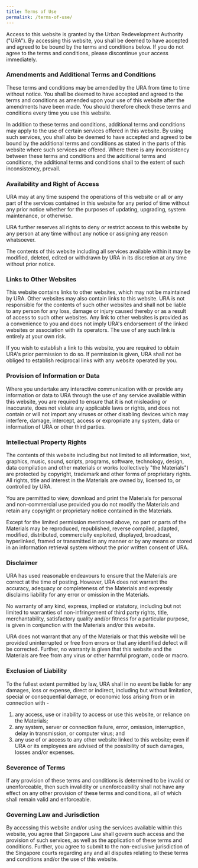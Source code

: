 ```yaml
---
title: Terms of Use
permalink: /terms-of-use/
---
```

Access to this website is granted by the Urban Redevelopment Authority ("URA"). By accessing this website, you shall be deemed to have accepted and agreed to be bound by the terms and conditions below. If you do not agree to the terms and conditions, please discontinue your access immediately.

### **Amendments and Additional Terms and Conditions**

These terms and conditions may be amended by the URA from time to time without notice. You shall be deemed to have accepted and agreed to the terms and conditions as amended upon your use of this website after the amendments have been made. You should therefore check these terms and conditions every time you use this website.

In addition to these terms and conditions, additional terms and conditions may apply to the use of certain services offered in this website. By using such services, you shall also be deemed to have accepted and agreed to be bound by the additional terms and conditions as stated in the parts of this website where such services are offered. Where there is any inconsistency between these terms and conditions and the additional terms and conditions, the additional terms and conditions shall to the extent of such inconsistency, prevail.

### **Availability and Right of Access**

URA may at any time suspend the operations of this website or all or any part of the services contained in this website for any period of time without any prior notice whether for the purposes of updating, upgrading, system maintenance, or otherwise.

URA further reserves all rights to deny or restrict access to this website by any person at any time without any notice or assigning any reason whatsoever.

The contents of this website including all services available within it may be modified, deleted, edited or withdrawn by URA in its discretion at any time without prior notice.

### **Links to Other Websites**

This website contains links to other websites, which may not be maintained by URA. Other websites may also contain links to this website. URA is not responsible for the contents of such other websites and shall not be liable to any person for any loss, damage or injury caused thereby or as a result of access to such other websites. Any link to other websites is provided as a convenience to you and does not imply URA's endorsement of the linked websites or association with its operators. The use of any such link is entirely at your own risk.

If you wish to establish a link to this website, you are required to obtain URA's prior permission to do so. If permission is given, URA shall not be obliged to establish reciprocal links with any website operated by you.

### **Provision of Information or Data**

Where you undertake any interactive communication with or provide any information or data to URA through the use of any service available within this website, you are required to ensure that it is not misleading or inaccurate, does not violate any applicable laws or rights, and does not contain or will not import any viruses or other disabling devices which may interfere, damage, intercept, access or expropriate any system, data or information of URA or other third parties.

### **Intellectual Property Rights**

The contents of this website including but not limited to all information, text, graphics, music, sound, scripts, programs, software, technology, design, data compilation and other materials or works (collectively "the Materials") are protected by copyright, trademark and other forms of proprietary rights. All rights, title and interest in the Materials are owned by, licensed to, or controlled by URA.

You are permitted to view, download and print the Materials for personal and non-commercial use provided you do not modify the Materials and retain any copyright or proprietary notice contained in the Materials.

Except for the limited permission mentioned above, no part or parts of the Materials may be reproduced, republished, reverse compiled, adapted, modified, distributed, commercially exploited, displayed, broadcast, hyperlinked, framed or transmitted in any manner or by any means or stored in an information retrieval system without the prior written consent of URA.

### **Disclaimer**

URA has used reasonable endeavours to ensure that the Materials are correct at the time of posting. However, URA does not warrant the accuracy, adequacy or completeness of the Materials and expressly disclaims liability for any error or omission in the Materials.

No warranty of any kind, express, implied or statutory, including but not limited to warranties of non-infringement of third party rights, title, merchantability, satisfactory quality and/or fitness for a particular purpose, is given in conjunction with the Materials and/or this website.

URA does not warrant that any of the Materials or that this website will be provided uninterrupted or free from errors or that any identified defect will be corrected. Further, no warranty is given that this website and the Materials are free from any virus or other harmful program, code or macro.

### **Exclusion of Liability**

To the fullest extent permitted by law, URA shall in no event be liable for any damages, loss or expense, direct or indirect, including but without limitation, special or consequential damage, or economic loss arising from or in connection with -

1. any access, use or inability to access or use this website, or reliance on the Materials;
2. any system, server or connection failure, error, omission, interruption, delay in transmission, or computer virus; and
3. any use of or access to any other website linked to this website; even if URA or its employees are advised of the possibility of such damages, losses and/or expenses.

### **Severence of Terms**

If any provision of these terms and conditions is determined to be invalid or unenforceable, then such invalidity or unenforceability shall not have any effect on any other provision of these terms and conditions, all of which shall remain valid and enforceable.

### **Governing Law and Jurisdiction**

By accessing this website and/or using the services available within this website, you agree that Singapore Law shall govern such access and the provision of such services, as well as the application of these terms and conditions. Further, you agree to submit to the non-exclusive jurisdiction of the Singapore courts regarding any and all disputes relating to these terms and conditions and/or the use of this website.